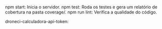 npm start: Inicia o servidor.
npm test: Roda os testes e gera um relatório de cobertura na pasta coverage/.
npm run lint: Verifica a qualidade do código.

droneci-calculadora-api-token: 


